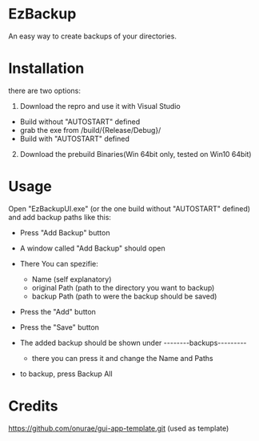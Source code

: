 # EzBackup
An easy way to create backups of your directories.

# Installation

there are two options:
1. Download the repro and use it with Visual Studio
 - Build without "AUTOSTART" defined
 - grab the exe from /build/{Release/Debug}/
 - Build with "AUTOSTART" defined
   
2. Download the prebuild Binaries(Win 64bit only, tested on Win10 64bit)

# Usage

Open "EzBackupUI.exe" (or the one build without "AUTOSTART" defined) and add backup paths like this:
- Press "Add Backup" button
- A window called "Add Backup" should open
- There You can spezifie:
  - Name (self explanatory)
  - original Path (path to the directory you want to backup)
  - backup Path (path to were the backup should be saved)
- Press the "Add" button
- Press the "Save" button

- The added backup should be shown under --------backups---------
  - there you can press it and change the Name and Paths 

- to backup, press Backup All

# Credits

https://github.com/onurae/gui-app-template.git (used as template)
